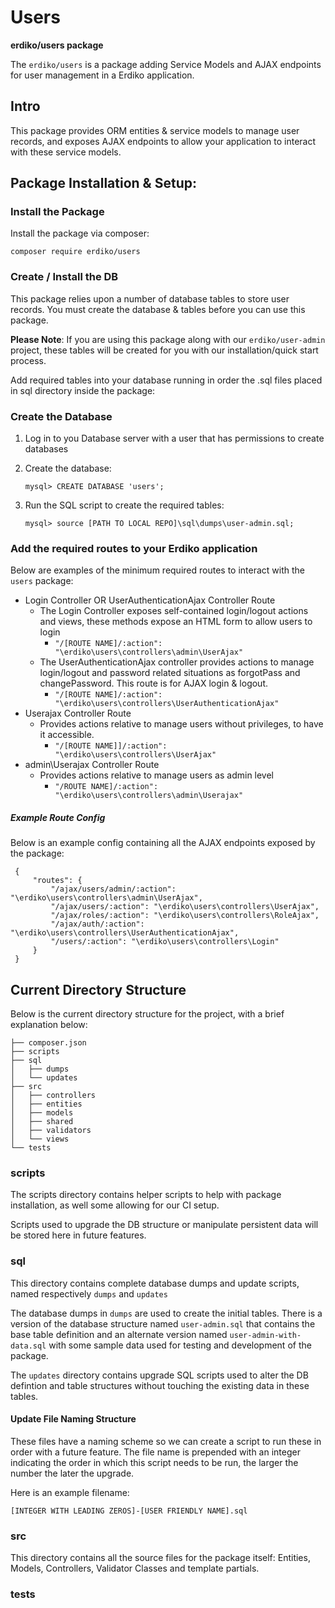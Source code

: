 # Users

**erdiko/users package**

The `erdiko/users` is a package adding Service Models and AJAX endpoints for user 
management in a Erdiko application.

## Intro

This package provides ORM entities & service models to manage user records, and exposes AJAX endpoints to allow your application to interact with these service models.

## Package Installation & Setup:

### Install the Package

Install the package via composer:

`composer require erdiko/users`

### Create / Install the DB

This package relies upon a number of database tables to store user records. You must create the database & tables before you can use this package.

**Please Note**: If you are using this package along with our `erdiko/user-admin` project, these tables will be created for you with our installation/quick start process.

Add required tables into your database running in order the .sql files placed in sql directory inside the package:

### Create the Database

1. Log in to you Database server with a user that has permissions to create databases
2. Create the database: 

	`mysql> CREATE DATABASE 'users';`
3. Run the SQL script to create the required tables: 
   
   `mysql> source [PATH TO LOCAL REPO]\sql\dumps\user-admin.sql;`

### Add the required routes to your Erdiko application

Below are examples of the minimum required routes to interact with the `users` package:

* Login Controller OR UserAuthenticationAjax Controller Route
    * The Login Controller exposes self-contained login/logout actions and views, these methods expose an HTML form to allow users to login
        * `"/[ROUTE NAME]/:action": "\erdiko\users\controllers\admin\UserAjax"`
    * The UserAuthenticationAjax controller provides actions to manage login/logout and password related situations as forgotPass and changePassword. This route is for AJAX login & logout.
        * `"/[ROUTE NAME]/:action": "\erdiko\users\controllers\UserAuthenticationAjax"`
* Userajax Controller Route
    * Provides actions relative to manage users without privileges, to have it accessible.
        * `"/[ROUTE NAME]]/:action": "\erdiko\users\controllers\UserAjax"`
* admin\Userajax Controller Route
    * Provides actions relative to manage users as admin level
        * `"/ROUTE NAME]/:action": "\erdiko\users\controllers\admin\Userajax"`

##### Example Route Config

Below is an example config containing all the AJAX endpoints exposed by the package:

```
 {
     "routes": {
         "/ajax/users/admin/:action": "\erdiko\users\controllers\admin\UserAjax",
         "/ajax/users/:action": "\erdiko\users\controllers\UserAjax",
         "/ajax/roles/:action": "\erdiko\users\controllers\RoleAjax",
         "/ajax/auth/:action": "\erdiko\users\controllers\UserAuthenticationAjax",
         "/users/:action": "\erdiko\users\controllers\Login"
     }
 }
```


## Current Directory Structure

Below is the current directory structure for the project, with a brief explanation below:

```
├── composer.json	
├── scripts		 
├── sql
│   ├── dumps
│   └── updates
├── src
│   ├── controllers
│   ├── entities
│   ├── models
│   ├── shared
│   ├── validators
│   └── views
└── tests
```

### scripts

The scripts directory contains helper scripts to help with package installation, as well some allowing for our CI setup.

Scripts used to upgrade the DB structure or manipulate persistent data will be stored here in future features.

### sql

This directory contains complete database dumps and update scripts, named respectively `dumps` and `updates`

The database dumps in `dumps` are used to create the initial tables. There is a version of the database structure named `user-admin.sql` that contains the base table definition and an alternate version named `user-admin-with-data.sql` with some sample data used for testing and development of the package.

The `updates` directory contains upgrade SQL scripts used to alter the DB defintion and table structures without touching the existing data in these tables. 

#### Update File Naming Structure

These files have a naming scheme so we can create a script to run these in order with a future feature. The file name is prepended with an integer indicating the order in which this script needs to be run, the larger the number the later the upgrade. 

Here is an example filename:

`[INTEGER WITH LEADING ZEROS]-[USER FRIENDLY NAME].sql`

### src

This directory contains all the source files for the package itself: Entities, Models, Controllers, Validator Classes and template partials.

### tests